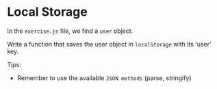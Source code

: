 # Local Storage

In the `exercise.js` file, we find a `user` object. 

Write a function that saves the user object in `localStorage` with its 'user' key.

Tips:

- Remember to use the available `JSON methods` (parse, stringify)
